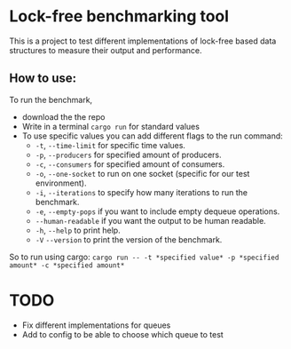 # Lock-free benchmarking tool
This is a project to test different implementations of lock-free based data structures to measure their output and performance.

## How to use:
To run the benchmark, 
* download the the repo
* Write in a terminal `cargo run` for standard values
* To use specific values you can add different flags to the run command:
    * `-t`, `--time-limit` for specific time values.
    * `-p`, `--producers` for specified amount of producers.
    * `-c`, `--consumers` for specified amount of consumers.
    * `-o`, `--one-socket` to run on one socket (specific for our test environment).
    * `-i`, `--iterations` to specify how many iterations to run the benchmark.
    * `-e`, `--empty-pops` if you want to include empty dequeue operations.
    * `--human-readable` if you want the output to be human readable.
    * `-h`, `--help` to print help.
    * `-V` `--version` to print the version of the benchmark.

So to run using cargo:
`cargo run -- -t *specified value* -p *specified amount* -c *specified amount*`

# TODO
* Fix different implementations for queues
* Add to config to be able to choose which queue to test
